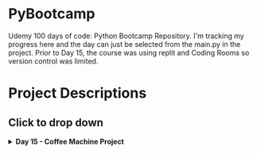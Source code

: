 # PyBootcamp
Udemy 100 days of code: Python Bootcamp Repository. I'm tracking my progress here and the day can just be selected from the main.py in the project. Prior to Day 15, the course was using replit and Coding Rooms so version control was limited. 

# Project Descriptions 
## Click to drop down
<!--1. [Day 15 - Coffee Machine Project](#day15)
2. [Day 16 ](#day16)
    1. [Sub paragraph](#subparagraph1)
3. [Day 17](#day17) 
4. [Day 18](#day18) 
5. [Day 19](#day19) 
6. [Day 20](#day20) 
7. [Day 21](#day21) -->

<details>
  <summary><strong><span font-size:4em>Day 15 - Coffee Machine Project</strong> <a name="day15"></a></summary>
  
<p align="center">
    <img width="411" alt="Screen Shot 2022-10-06 at 10 58 00 AM" src="https://user-images.githubusercontent.com/77029857/194385375-0338e2b0-1996-4d4e-8691-4e8578296e8c.png">
</p>

1. Prompt user by asking “What would you like? (espresso/latte/cappuccino): ”

    a. Check the user’s input to decide what to do next.

    b. The prompt should show every time action has completed, e.g. once the drink is dispensed. The prompt should show again to serve the next customer.

2. Turn off the Coffee Machine by entering “​off​ ” to the prompt.

    a. For maintainers of the coffee machine, they can use “off” as the secret word to turn off
    the machine. Your code should end execution when this happens.

3. Print report.
    a. When the user enters “report” to the prompt, a report should be generated that shows the current resource values. e.g.
    
        Water: 100ml
        Milk: 50ml
        Coffee: 76g
        Money: $2.5

4. Check resources sufficient?\
    a. When the user chooses a drink, the program should check if there are enough resources to make that drink.\
    b. E.g. if Latte requires 200ml water but there is only 100ml left in the machine. It should
    not continue to make the drink but print: “​Sorry there is not enough water.​ ”
    c. The same should happen if another resource is depleted, e.g. milk or coffee.

5. Process coins.\
    a. If there are sufficient resources to make the drink selected, then the program should
    prompt the user to insert coins.\
    b. Remember that quarters = $0.25, dimes = $0.10, nickles = $0.05, pennies = $0.01
    c. Calculate the monetary value of the coins inserted. E.g. 1 quarter, 2 dimes, 1 nickel, 2 pennies = 0.25 + 0.1 x 2 + 0.05 + 0.01 x 2 = $0.52\

6. Check transaction successful?\
    a. Check that the user has inserted enough money to purchase the drink they selected. E.g Latte cost $2.50, but they only inserted $0.52 then after counting the coins the
    program should say “​Sorry that's not enough money. Money refunded.​ ”.\
    b. But if the user has inserted enough money, then the cost of the drink gets added to the machine as the profit and this will be reflected the next time “report” is triggered. E.g.
    
        Water: 100ml
        Milk: 50ml
        Coffee: 76g
        Money: $2.5
        
c. If the user has inserted too much money, the machine should offer change.E.g. “Here is $2.45 dollars in change.” The change should be rounded to 2 decimal places.


7. Make Coffee.\
a. If the transaction is successful and there are enough resources to make the drink the
user selected, then the ingredients to make the drink should be deducted from the
coffee machine resources./
E.g. report before purchasing latte:

        Water: 300ml
        Milk: 200ml
        Coffee: 100g
        Money: $0

Report after purchasing latte:

        Water: 100ml
        Milk: 50ml
        Coffee: 76g
        Money: $2.5

b. Once all resources have been deducted, tell the user “Here is your latte. Enjoy!”. If
latte was their choice of drink
</details>
